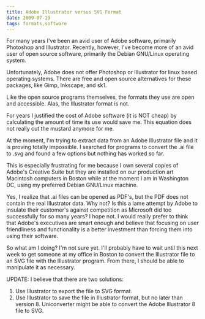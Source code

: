 ```yaml
---
title: Adobe Illustrator versus SVG Format
date: 2009-07-19
tags: formats,software
---
```

For many years I've been an avid user of Adobe software, primarily Photoshop and Illustrator. Recently, however, I've become more of an avid user of open source software, primarily the Debian GNU/Linux operating system.

Unfortunately, Adobe does not offer Photoshop or Illustrator for linux based operating systems. There are free and open source alternatives for these packages, like  Gimp, Inkscape, and sk1.

Like the open source programs themselves, the formats they use are open and accessible. Alas, the Illustrator format is not.

For years I justified the cost of Adobe software (it is NOT cheap) by calculating the amount of time its use would save me. This equation does not really cut the mustard anymore for me.

At the moment, I'm trying to extract data from an Adobe Illustrator file and it is proving totally impossible. I searched for programs to convert the .ai file to .svg and found a few options but nothing has worked so far.

This is especially frustrating for me because I own several copies of Adobe's Creative Suite but they are installed on our production art Macintosh computers in Boston while at the moment I am in Washington DC, using my preferred Debian GNU/Linux machine.

Yes, I realize that .ai files can be opened as PDF's, but the PDF does not contain the real Illustrator data. Why not? Is this a lame attempt by Adobe to insulate their customer's against competition as Microsoft did too successfully for so many years? I hope not. I would really prefer to think that Adobe's executives are smart enough and believe that focusing on user friendliness and functionality is a better investment than forcing them into using their software.

So what am I doing? I'm not sure yet. I'll probably have to wait until this next week to get someone at my office in Boston to convert the Illustrator file to an SVG file with the Illustrator program. From there, I should be able to manipulate it as necessary.

UPDATE: I believe that there are two solutions:

<ol><li>Use Illustrator to export the file to SVG format.</li><li>Use Illustrator to save the file in Illustrator format, but no later than version 8. Uniconverter might be able to convert the Adobe Illustrator 8 file to SVG.
</li></ol>


